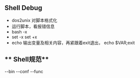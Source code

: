## **Shell Debug**

+ dos2unix 对脚本格式化
+ 运行脚本，看报错信息
+ bash -x
+ set -x  set +x
+ echo 输出变量及相关内容，再紧跟着exit退出， echo $VAR;exit


## ** Shell规范**
--bin
--conf
--func
